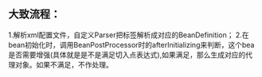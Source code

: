 ## 大致流程：
1.解析xml配置文件，自定义Parser把标签解析成对应的BeanDefinition；
2.在bean初始化时，调用BeanPostProcessor时的afterInitializing来判断，这个bea是否需要增强(具体就是是不是满足切入点表达式),如果满足，那么生成对应的代理对象。如果不满足，不作处理。